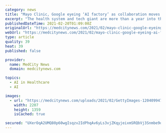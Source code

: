 ```yaml
---
category: news
title: "Mayo Clinic, Google eyeing ‘AI factory’ as collaboration moves forward"
excerpt: "The health system and tech giant are more than a year into their 10-year collaboration. As their partnership evolves, the organizations are looking to create an \"AI factory\" — an assembly line of AI solutions that are developed at scale and incorporated into clinical workflows."
publishedDateTime: 2021-02-20T01:09:00Z
originalUrl: "https://medcitynews.com/2021/02/mayo-clinic-google-eyeing-ai-factory-as-collaboration-moves-forward/"
webUrl: "https://medcitynews.com/2021/02/mayo-clinic-google-eyeing-ai-factory-as-collaboration-moves-forward/"
type: article
quality: 39
heat: 39
published: false

provider:
  name: MedCity News
  domain: medcitynews.com

topics:
  - AI in Healthcare
  - AI

images:
  - url: "https://medcitynews.com/uploads/2021/02/GettyImages-1204099471.jpg"
    width: 2207
    height: 1359
    isCached: true

secured: "UXerOqA2UMQ80p60wgIsqzv2IdPhqAv6yLs3vjZKqyjeixmSRQbVj3Snmbe9oDgYeUwuASRSxI9NlA1ZtrvncgjH/QrUdRyin/oWsja5kVKKLdz+uLGuknEjzxcMw+nRd03y03/k/XtAiYzFv3ZM/vrevJ/fwPbVhgBi9feC/8hfLk/vmsxYQxO3bFCAu4F5o2efCxfSl/aABWVBEPejeIOIBGbnamqN4dgBiiA/zIT/XV0EzoyHaPjjMirFGnYO2brrd8JkZO58u2v+H0AanVCJfiAyy6YysVgBQuBvevlRu9PiqpmiZktExjgJJYzPD6NriiP6ptQqyWJYD1kdyATSTC8639rPRTjfDS8HCRw=;BA3WcnCObtAmHBKAp5Q85Q=="
---
```


